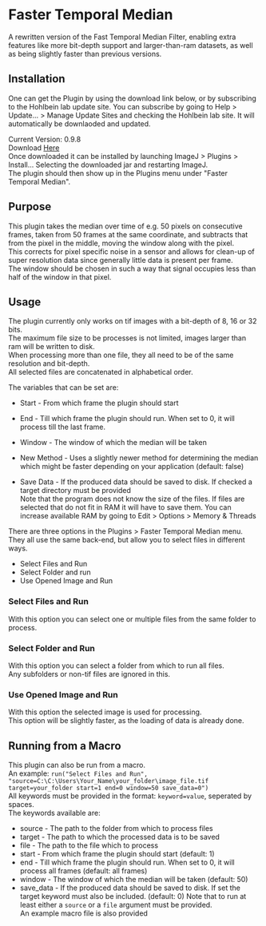 # Faster Temporal Median
A rewritten version of the Fast Temporal Median Filter, enabling extra features like more bit-depth support and larger-than-ram datasets, as well as being slightly faster than previous versions.

## Installation
One can get the Plugin by using the download link below, or by subscribing to the Hohlbein lab update site.
You can subscribe by going to Help > Update... > Manage Update Sites and checking the Hohlbein lab site.
It will automatically be downlaoded and updated.

Current Version: 0.9.8  
Download [Here](https://github.com/HohlbeinLab/FTM2/releases/latest)  
Once downloaded it can be installed by launching ImageJ > Plugins > Install... Selecting the downloaded jar and restarting ImageJ.  
The plugin should then show up in the Plugins menu under "Faster Temporal Median".  


## Purpose
This plugin takes the median over time of e.g. 50 pixels on consecutive frames, taken from 50 frames at the same coordinate, and subtracts that from the pixel in the middle, moving the window along with the pixel.  
This corrects for pixel specific noise in a sensor and allows for clean-up of super resolution data since generally little data is present per frame.  
The window should be chosen in such a way that signal occupies less than half of the window in that pixel.  

## Usage

The plugin currently only works on tif images with a bit-depth of 8, 16 or 32 bits.  
The maximum file size to be processes is not limited, images larger than ram will be written to disk.  
When processing more than one file, they all need to be of the same resolution and bit-depth.  
All selected files are concatenated in alphabetical order.  

The variables that can be set are:  
* Start - From which frame the plugin should start  
* End - Till which frame the plugin should run. When set to 0, it will process till the last frame.
* Window - The window of which the median will be taken   

* New Method - Uses a slightly newer method for determining the median which might be faster depending on your application (default: false)<br>
* Save Data - If the produced data should be saved to disk. If checked a target directory must be provided  
    Note that the program does not know the size of the files. If files are selected that do not fit in RAM
    it will have to save them.
    You can increase available RAM by going to Edit > Options > Memory & Threads  

There are three options in the Plugins > Faster Temporal Median menu.  
They all use the same back-end, but allow you to select files in different ways.  
* Select Files and Run  
* Select Folder and run  
* Use Opened Image and Run  

### Select Files and Run
With this option you can select one or multiple files from the same folder to process.  

### Select Folder and Run
With this option you can select a folder from which to run all files.  
Any subfolders or non-tif files are ignored in this.  

### Use Opened Image and Run
With this option the selected image is used for processing.  
This option will be slightly faster, as the loading of data is already done.  

## Running from a Macro
This plugin can also be run from a macro.  
An example: `run("Select Files and Run", "source=C:\C:\Users\Your_Name\your_folder\image_file.tif target=your_folder start=1 end=0 window=50 save_data=0")`  
All keywords must be provided in the format: `keyword=value`, seperated by spaces.  
The keywords available are:  
* source - The path to the folder from which to process files
* target - The path to which the processed data is to be saved
* file - The path to the file which to process
* start - From which frame the plugin should start (default: 1)
* end - Till which frame the plugin should run. When set to 0, it will process all frames (default: all frames)
* window - The window of which the median will be taken (default: 50)
* save_data - If the produced data should be saved to disk. If set the target keyword must also be included. (default: 0)
Note that to run at least either a `source` or a `file` argument must be provided.  
An example macro file is also provided
